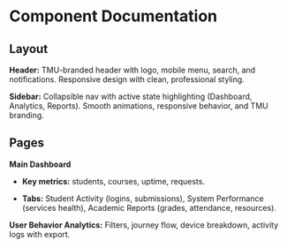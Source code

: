 # Component Documentation
## Layout

**Header:** TMU-branded header with logo, mobile menu, search, and notifications. Responsive design with clean, professional styling.

**Sidebar:** Collapsible nav with active state highlighting (Dashboard, Analytics, Reports). Smooth animations, responsive behavior, and TMU branding.

## Pages

**Main Dashboard**

- **Key metrics:** students, courses, uptime, requests.

- **Tabs:** Student Activity (logins, submissions), System Performance (services health), Academic Reports (grades, attendance, resources).

**User Behavior Analytics:** Filters, journey flow, device breakdown, activity logs with export.
